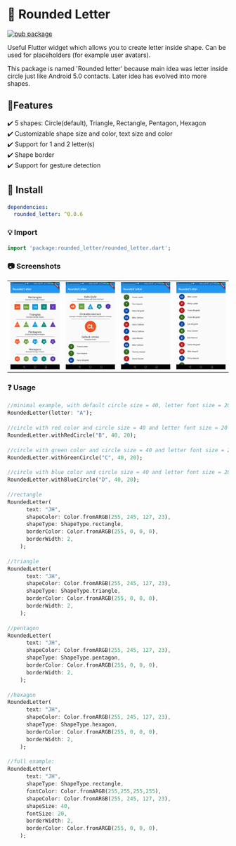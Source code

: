 # :star2: Rounded Letter

[![pub package](https://img.shields.io/pub/v/rounded_letter.svg)](https://pub.dartlang.org/packages/rounded_letter)

Useful Flutter widget which allows you to create letter inside shape. Can be used for placeholders (for example user avatars).

This package is named 'Rounded letter' because main idea was letter inside circle just like Android 5.0 contacts. Later idea has evolved into more shapes.

## :raised_hands:Features 
:heavy_check_mark: 5 shapes: Circle(default), Triangle, Rectangle, Pentagon, Hexagon  
:heavy_check_mark: Customizable shape size and color, text size and color  
:heavy_check_mark: Support for 1 and 2 letter(s)  
:heavy_check_mark: Shape border  
:heavy_check_mark: Support for gesture detection

## :electric_plug: Install

```yaml
dependencies:
  rounded_letter: ^0.0.6
```

### :bulb: Import

```dart
import 'package:rounded_letter/rounded_letter.dart';
```
### :camera: Screenshots 

<table>
  <tr>
    <td>
  <img width="250px" src="https://github.com/jhomlala/roundedletter/blob/master/screenshots/screenshot_1.png">
    </td>
    <td>
       <img width="250px" src="https://github.com/jhomlala/roundedletter/blob/master/screenshots/screenshot_2.png">
    </td>
    <td>
       <img width="250px" src="https://github.com/jhomlala/roundedletter/blob/master/screenshots/screenshot_3.png">
    </td>
    <td>
       <img width="250px" src="https://github.com/jhomlala/roundedletter/blob/master/screenshots/screenshot_4.png">
    </td>
  </tr>
  
</table>

### :question: Usage

```dart
//minimal example, with default circle size = 40, letter font size = 20 and blue color
RoundedLetter(letter: "A");

//circle with red color and circle size = 40 and letter font size = 20
RoundedLetter.withRedCircle("B", 40, 20);

//circle with green color and circle size = 40 and letter font size = 20
RoundedLetter.withGreenCircle("C", 40, 20);

//circle with blue color and circle size = 40 and letter font size = 20
RoundedLetter.withBlueCircle("D", 40, 20);

//rectangle
RoundedLetter(
      text: "JH",
      shapeColor: Color.fromARGB(255, 245, 127, 23),
      shapeType: ShapeType.rectangle,
      borderColor: Color.fromARGB(255, 0, 0, 0),
      borderWidth: 2,
    );

//triangle
RoundedLetter(
      text: "JH",
      shapeColor: Color.fromARGB(255, 245, 127, 23),
      shapeType: ShapeType.triangle,
      borderColor: Color.fromARGB(255, 0, 0, 0),
      borderWidth: 2,
    );
    
//pentagon
RoundedLetter(
      text: "JH",
      shapeColor: Color.fromARGB(255, 245, 127, 23),
      shapeType: ShapeType.pentagon,
      borderColor: Color.fromARGB(255, 0, 0, 0),
      borderWidth: 2,
    );
    
//hexagon
RoundedLetter(
      text: "JH",
      shapeColor: Color.fromARGB(255, 245, 127, 23),
      shapeType: ShapeType.hexagon,
      borderColor: Color.fromARGB(255, 0, 0, 0),
      borderWidth: 2,
    );
    
//full example:
RoundedLetter(
      text: "JH",
      shapeType: ShapeType.rectangle,
      fontColor: Color.fromARGB(255,255,255,255),
      shapeColor: Color.fromARGB(255, 245, 127, 23),
      shapeSize: 40,
      fontSize: 20,
      borderWidth: 2,
      borderColor: Color.fromARGB(255, 0, 0, 0),
    );
```


